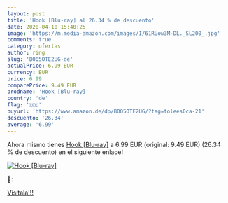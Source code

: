 ```yaml
---
layout: post
title: 'Hook [Blu-ray] al 26.34 % de descuento'
date: 2020-04-10 15:40:25
image: 'https://m.media-amazon.com/images/I/61RUow3M-DL._SL200_.jpg'
comments: true
category: ofertas
author: ring
slug: 'B005OTE2UG-de'
actualPrice: 6.99 EUR
currency: EUR
price: 6.99
comparePrice: 9.49 EUR
prodname: 'Hook [Blu-ray]'
country: 'de'
flag: '🇩🇪'
buyurl: 'https://www.amazon.de/dp/B005OTE2UG/?tag=tolees0ca-21'
descuento: '26.34'
average: '6.99'
---
```


Ahora mismo tienes [Hook [Blu-ray]](https://www.amazon.de/dp/B005OTE2UG/?tag=tolees0ca-21) a 6.99 EUR (original: 9.49 EUR) (26.34 %  de descuento) en el siguiente enlace!

[![Hook [Blu-ray]](https://m.media-amazon.com/images/I/61RUow3M-DL._SL200_.jpg)](https://www.amazon.de/dp/B005OTE2UG/?tag=tolees0ca-21)

🔎:


[Visítala!!!](https://www.amazon.de/dp/B005OTE2UG/?tag=tolees0ca-21)
